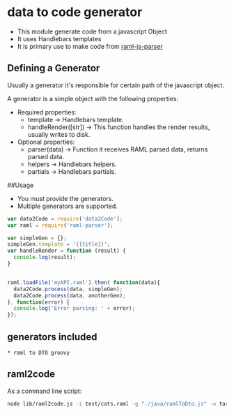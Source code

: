 # data to code generator
  
  * This module generate code from a javascript Object
  * It uses Handlebars templates
  * It is primary use to make code from [raml-js-parser](https://github.com/raml-org/raml-js-parser)
  
## Defining a Generator

Usually a generator it's responsible for certain path of the javascript object.
 
A generator is a simple object with the following properties:

 * Required properties:
    * template -> Handlebars template.
    * handleRender([str]) -> This function handles the render results, usually writes to disk. 
 * Optional properties:
    * parser(data) -> Function it receives RAML parsed data, returns parsed data.                                                     
    * helpers -> Handlebars helpers.  
    * partials -> Handlebars partials. 


##Usage 

  *  You must provide the generators.
  *  Multiple generators are supported.
    

```javascript
var data2Code = require('data2Code');
var raml = require('raml-parser');

var simpleGen = {};
simpleGen.template = '{{title}}';
var handleRender = function (result) {
  console.log(result);
}


raml.loadFile('myAPI.raml').then( function(data){
  data2Code.process(data, simpleGen);   
  data2Code.process(data, anotherGen);
}, function(error) {
  console.log('Error parsing: ' + error);
});


```
## generators included
    * raml to DTO groovy  
    
## raml2code

As a command line script:

 ```bash
 node lib/raml2code.js -i test/cats.raml -g "./java/ramlToDto.js" -o target -e '{"package":"gex.dt"}' 
```

 
    

 

                                
